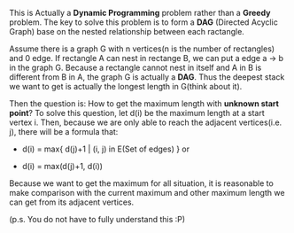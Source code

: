 This is Actually a **Dynamic Programming** problem rather than a **Greedy** problem. The key to solve this problem is to form a **DAG** (Directed Acyclic Graph) base on the nested relationship between each ractangle.

Assume there is a graph G with n vertices(n is the number of rectangles) and 0 edge. If rectangle A can nest in rectange B, we can put a edge a -> b in the graph G. Because a rectangle cannot nest in itself and A in B is different from B in A, the graph G is actually a **DAG**. Thus the deepest stack we want to get is actually the longest length in G(think about it).

Then the question is: How to get the maximum length with **unknown start point**? To solve this question, let d(i) be the maximum length at a start vertex i. Then, because we are only able to reach the adjacent vertices(i.e. j), there will be a formula that:

 - d(i) = max{ d(j)+1 | (i, j) in E(Set of edges) } or
 
 
 - d(i) = max(d(j)+1, d(i))
 
 Because we want to get the maximum for all situation, it is reasonable to make comparison with the current maximum and other maximum length we can get from its adjacent vertices.

 (p.s. You do not have to fully understand this :P)
